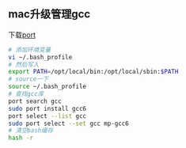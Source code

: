 ## mac升级管理gcc
下载[port](https://www.macports.org/install.php)
```bash
# 添加环境变量
vi ~/.bash_profile
# 然后写入
export PATH=/opt/local/bin:/opt/local/sbin:$PATH
# source一下
source ~/.bash_profile
# 查找gcc库
port search gcc
sudo port install gcc6
port select --list gcc
sudo port select --set gcc mp-gcc6
# 清空bash缓存
hash -r
```